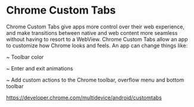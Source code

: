 # Chrome Custom Tabs

Chrome Custom Tabs give apps more control over their web experience, and make transitions between native and web content more seamless without having to resort to a WebView.
Chrome Custom Tabs allow an app to customize how Chrome looks and feels. An app can change things like:

~ Toolbar color

~ Enter and exit animations

~ Add custom actions to the Chrome toolbar, overflow menu and bottom toolbar

  https://developer.chrome.com/multidevice/android/customtabs

